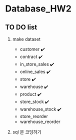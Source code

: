 # Database_HW2


## TO DO list

1. make dataset
   - customer ✔️
   - contract ✔️
   - in_store_sales ✔️
   - online_sales ✔️
   - store ✔️
   - warehouse ✔️
   - product ✔️
   - store_stock ✔️
   - warehouse_stock ✔️
   - store_reorder 
   - warehouse_reorder

2. sql 문 코딩하기
